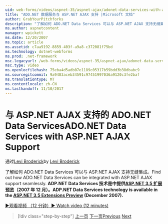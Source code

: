 ```yaml
---
uid: web-forms/videos/aspnet-35/aspnet-ajax/adonet-data-services-with-aspnet-ajax-support
title: "ADO.NET 数据服务与 ASP.NET AJAX 支持 |Microsoft 文档"
author: GrabYourPitchforks
description: "了解如何 ADO.NET Data Services 可以与 ASP.NET AJAX 支持无缝集成。 ADP.NET 数据服务技术可用于 ASP.NET 3.5 E...."
ms.author: aspnetcontent
manager: wpickett
ms.date: 12/20/2007
ms.topic: article
ms.assetid: c7aa9192-8859-403f-a9a8-c372081f75bd
ms.technology: dotnet-webforms
ms.prod: .net-framework
msc.legacyurl: /web-forms/videos/aspnet-35/aspnet-ajax/adonet-data-services-with-aspnet-ajax-support
msc.type: video
ms.openlocfilehash: 75eba4d5adb07e1189c05317b59bdd3b38dbabc9
ms.sourcegitcommit: 9a9483aceb34591c97451997036a9120c3fe2baf
ms.translationtype: MT
ms.contentlocale: zh-CN
ms.lasthandoff: 11/10/2017
---
```

<a name="adonet-data-services-with-aspnet-ajax-support"></a><span data-ttu-id="3f39f-104">与 ASP.NET AJAX 支持的 ADO.NET Data Services</span><span class="sxs-lookup"><span data-stu-id="3f39f-104">ADO.NET Data Services with ASP.NET AJAX Support</span></span>
====================
<span data-ttu-id="3f39f-105">通过[Levi Broderick](https://github.com/GrabYourPitchforks)</span><span class="sxs-lookup"><span data-stu-id="3f39f-105">by [Levi Broderick](https://github.com/GrabYourPitchforks)</span></span>

<span data-ttu-id="3f39f-106">了解如何 ADO.NET Data Services 可以与 ASP.NET AJAX 支持无缝集成。</span><span class="sxs-lookup"><span data-stu-id="3f39f-106">Find out how ADO.NET Data Services can be integrated with ASP.NET AJAX support seamlessly.</span></span> <span data-ttu-id="3f39f-107">**ADP.NET Data Services 技术是中提供[ASP.NET 3.5 扩展预览](https://www.asp.net/downloads/35-sp1#find)（2007 年 12 月）。**</span><span class="sxs-lookup"><span data-stu-id="3f39f-107">**ADP.NET Data Services technology is available in the [ASP.NET 3.5 Extensions Preview](https://www.asp.net/downloads/35-sp1#find) (December 2007).**</span></span>

[<span data-ttu-id="3f39f-108">&#9654;观看视频 （12 分钟）</span><span class="sxs-lookup"><span data-stu-id="3f39f-108">&#9654; Watch video (12 minutes)</span></span>](https://channel9.msdn.com/Blogs/ASP-NET-Site-Videos/adonet-data-services-with-aspnet-ajax-support)

>[!div class="step-by-step"]
<span data-ttu-id="3f39f-109">[上一页](aspnet-ajax-a-demonstration-of-aspnet-ajax.md)
[下一页](introduction-to-aspnet-ajax-history.md)</span><span class="sxs-lookup"><span data-stu-id="3f39f-109">[Previous](aspnet-ajax-a-demonstration-of-aspnet-ajax.md)
[Next](introduction-to-aspnet-ajax-history.md)</span></span>
